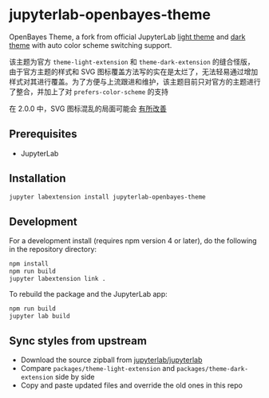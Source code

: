 # jupyterlab-openbayes-theme

OpenBayes Theme, a fork from official JupyterLab  [light theme](https://github.com/jupyterlab/jupyterlab/tree/master/packages/theme-light-extension) and [dark theme](https://github.com/jupyterlab/jupyterlab/tree/master/packages/theme-dark-extension) with auto color scheme switching support.

该主题为官方 `theme-light-extension` 和 `theme-dark-extension` 的缝合怪版，由于官方主题的样式和 SVG 图标覆盖方法写的实在是太烂了，无法轻易通过增加样式对其进行覆盖。为了方便与上流跟进和维护，该主题目前只对官方的主题进行了整合，并加上了对 `prefers-color-scheme` 的支持

在 2.0.0 中，SVG 图标混乱的局面可能会 [有所改善](https://github.com/jupyterlab/jupyterlab/commit/55043911dc4e9b84acb45426cb56777052c836ef)

## Prerequisites

* JupyterLab

## Installation

```bash
jupyter labextension install jupyterlab-openbayes-theme
```

## Development

For a development install (requires npm version 4 or later), do the following in the repository directory:

```bash
npm install
npm run build
jupyter labextension link .
```

To rebuild the package and the JupyterLab app:

```bash
npm run build
jupyter lab build
```

## Sync styles from upstream

- Download the source zipball from [jupyterlab/jupyterlab](https://github.com/jupyterlab/jupyterlab)
- Compare `packages/theme-light-extension` and `packages/theme-dark-extension` side by side
- Copy and paste updated files and override the old ones in this repo
